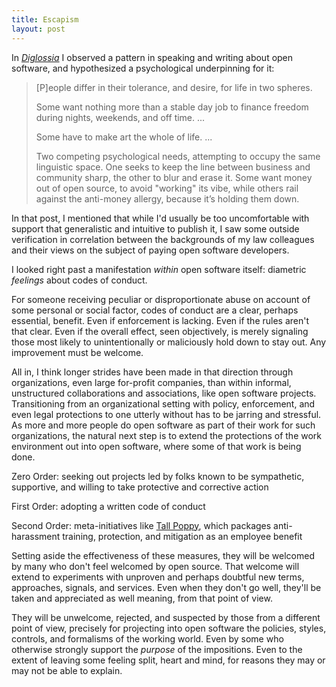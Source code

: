 ```yaml
---
title: Escapism
layout: post
---
```


In [_Diglossia_](https://blog.licensezero.com/2019/04/18/diglossia.html) I observed a pattern in speaking and writing about open software, and hypothesized a psychological underpinning for it:

> [P]eople differ in their tolerance, and desire, for life in two spheres.
>
> Some want nothing more than a stable day job to finance freedom during nights, weekends, and off time. ...
>
> Some have to make art the whole of life. ...
>
> Two competing psychological needs, attempting to occupy the same linguistic space.  One seeks to keep the line between business and community sharp, the other to blur and erase it.  Some want money out of open source, to avoid "working" its vibe, while others rail against the anti-money allergy, because it’s holding them down.

In that post, I mentioned that while I'd usually be too uncomfortable with support that generalistic and intuitive to publish it, I saw some outside verification in correlation between the backgrounds of my law colleagues and their views on the subject of paying open software developers.

I looked right past a manifestation _within_ open software itself: diametric _feelings_ about codes of conduct.

For someone receiving peculiar or disproportionate abuse on account of some personal or social factor, codes of conduct are a clear, perhaps essential, benefit.  Even if enforcement is lacking.  Even if the rules aren't that clear.  Even if the overall effect, seen objectively, is merely signaling those most likely to unintentionally or maliciously hold down to stay out.  Any improvement must be welcome.

All in, I think longer strides have been made in that direction through organizations, even large for-profit companies, than within informal, unstructured collaborations and associations, like open software projects.  Transitioning from an organizational setting with policy, enforcement, and even legal protections to one utterly without has to be jarring and stressful.  As more and more people do open software as part of their work for such organizations, the natural next step is to extend the protections of the work environment out into open software, where some of that work is being done.

Zero Order:  seeking out projects led by folks known to be sympathetic, supportive, and willing to take protective and corrective action

First Order:  adopting a written code of conduct

Second Order: meta-initiatives like [Tall Poppy](https://tallpoppy.io/), which packages anti-harassment training, protection, and mitigation as an employee benefit

Setting aside the effectiveness of these measures, they will be welcomed by many who don't feel welcomed by open source.  That welcome will extend to experiments with unproven and perhaps doubtful new terms, approaches, signals, and services.  Even when they don't go well, they'll be taken and appreciated as well meaning, from that point of view.

They will be unwelcome, rejected, and suspected by those from a different point of view, precisely for projecting into open software the policies, styles, controls, and formalisms of the working world.  Even by some who otherwise strongly support the _purpose_ of the impositions.  Even to the extent of leaving some feeling split, heart and mind, for reasons they may or may not be able to explain.